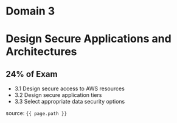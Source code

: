 # Domain 3

# Design Secure Applications and Architectures

## 24% of Exam

- 3.1 Design secure access to AWS resources
- 3.2 Design secure application tiers
- 3.3 Select appropriate data security options




source: `{{ page.path }}`
